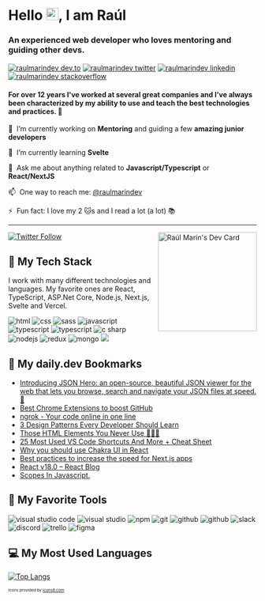 # Hello <img src="https://media.giphy.com/media/hvRJCLFzcasrR4ia7z/giphy.gif" width="25px">, I am Raúl

### An experienced web developer who loves mentoring and guiding other devs.

<a href="https://dev.to/raulmarindev" target="blank"><img align="center" src="https://img.icons8.com/windows/48/000000/dev.png" alt="raulmarindev dev.to" /></a>
<a href="https://twitter.com/raulmarindev" target="blank"><img align="center" src="https://img.icons8.com/color/48/000000/twitter-circled--v1.png" alt="raulmarindev twitter"  /></a>
<a href="https://linkedin.com/in/raulmarindev" target="blank"><img align="center" src="https://img.icons8.com/color/48/000000/linkedin-circled--v1.png" alt="raulmarindev linkedin" /></a>
<a href="https://stackoverflow.com/users/9123724" target="blank"><img align="center" src="https://img.icons8.com/color/48/000000/stackoverflow.png" alt="raulmarindev stackoverflow" /></a>

#### For over 12 years I've worked at several great companies and I've always been characterized by my ability to use and teach the best technologies and practices. 🚀

🔭 &nbsp;I’m currently working on **Mentoring** and guiding a few **amazing junior developers**

🌱 &nbsp;I’m currently learning **Svelte**

💬 &nbsp;Ask me about anything related to **Javascript/Typescript** or **React/NextJS**

📫 &nbsp;One way to reach me: [@raulmarindev](https://twitter.com/raulmarindev)

⚡ &nbsp;Fun fact: I love my 2 :cat:s and I read a lot (a lot) 📚

---

<a href="https://app.daily.dev/raulmarindev"><img align='right' src="https://api.daily.dev/devcards/bdcad6e80367482b9836659daa2114f1.png?r=9q8" width="200" alt="Raúl Marín's Dev Card"/></a>

<a href="https://twitter.com/raulmarindev"><img alt="Twitter Follow" src="https://img.shields.io/twitter/follow/raulmarindev?label=Twitter&style=for-the-badge&logo=twitter&color=1DA1F2"> </a>

## 🥞 My Tech Stack

I work with many different technologies and languages.
My favorite ones are React, TypeScript, ASP.Net Core, Node.js, Next.js, Svelte and Vercel.

<p>
<img src="https://img.icons8.com/color/48/000000/html-5.png" alt="html"/>
<img src="https://img.icons8.com/color/48/000000/css3.png" alt="css"/>
<img src="https://img.icons8.com/color/48/000000/sass.png" alt="sass"/>
<img src="https://img.icons8.com/color/48/000000/javascript.png" alt="javascript"/>
<img src="https://img.icons8.com/color/48/000000/typescript.png" alt="typescript"/>
<img src="https://img.icons8.com/color/48/000000/c-sharp-logo.png" alt="typescript"/>
<img src="https://img.icons8.com/color/48/000000/react-native.png" alt="c sharp"/>
<img src="https://img.icons8.com/color/48/000000/nodejs.png" alt="nodejs"/>
<img src="https://img.icons8.com/color/48/000000/redux.png" alt="redux"/>
<img src="https://img.icons8.com/color/48/000000/mongodb.png" alt="mongo"/>
<img src="https://img.icons8.com/color/48/000000/graphql.png" alg="graphql"/>
</p>

## 🔖 My daily.dev Bookmarks

<!-- daily.dev BOOKMARKS:START -->
- [Introducing JSON Hero: an open-source, beautiful JSON viewer for the web that lets you browse, search and navigate your JSON files at speed. 🚀](https://app.daily.dev/posts/j2mQwvq0D?utm_source=rss&utm_medium=bookmarks&utm_campaign=24f3bf992b6e46c188b91e9cf4b7cd01)
- [Best Chrome Extensions to boost GitHub](https://app.daily.dev/posts/Ze13S0k8x?utm_source=rss&utm_medium=bookmarks&utm_campaign=24f3bf992b6e46c188b91e9cf4b7cd01)
- [ngrok - Your code online in one line](https://app.daily.dev/posts/w7DDyGIcL?utm_source=rss&utm_medium=bookmarks&utm_campaign=24f3bf992b6e46c188b91e9cf4b7cd01)
- [3 Design Patterns Every Developer Should Learn](https://app.daily.dev/posts/Iq36FCdDZ?utm_source=rss&utm_medium=bookmarks&utm_campaign=24f3bf992b6e46c188b91e9cf4b7cd01)
- [Those HTML Elements You Never Use 🌚🕵🏿](https://app.daily.dev/posts/uQ1mWUmvI?utm_source=rss&utm_medium=bookmarks&utm_campaign=24f3bf992b6e46c188b91e9cf4b7cd01)
- [25 Most Used VS Code Shortcuts And More + Cheat Sheet](https://app.daily.dev/posts/bpuRFMHtb?utm_source=rss&utm_medium=bookmarks&utm_campaign=24f3bf992b6e46c188b91e9cf4b7cd01)
- [Why you should use Chakra UI in React](https://app.daily.dev/posts/aAOPbdnmL?utm_source=rss&utm_medium=bookmarks&utm_campaign=24f3bf992b6e46c188b91e9cf4b7cd01)
- [Best practices to increase the speed for Next.js apps](https://app.daily.dev/posts/tOZKn2_71?utm_source=rss&utm_medium=bookmarks&utm_campaign=24f3bf992b6e46c188b91e9cf4b7cd01)
- [React v18.0 – React Blog](https://app.daily.dev/posts/aawnY58HD?utm_source=rss&utm_medium=bookmarks&utm_campaign=24f3bf992b6e46c188b91e9cf4b7cd01)
- [Scopes In Javascript.](https://app.daily.dev/posts/8XD2eALtu?utm_source=rss&utm_medium=bookmarks&utm_campaign=24f3bf992b6e46c188b91e9cf4b7cd01)
<!-- daily.dev BOOKMARKS:END -->

## 🧰 My Favorite Tools

<p>
<img src="https://img.icons8.com/color/48/000000/visual-studio-code-2019.png" alt="visual studio code"/>
<img src="https://img.icons8.com/color/48/000000/visual-studio.png" alt="visual studio"/>
<img src="https://img.icons8.com/color/48/000000/npm.png" alt="npm"/>
<img src="https://img.icons8.com/color/48/000000/git.png" alt="git"/>
<img src="https://img.icons8.com/color/48/000000/github-2.png" alt="github"/>
<img src="https://img.icons8.com/color/48/000000/azure.png" alt="github"/>
<img src="https://img.icons8.com/color/48/000000/slack.png" alt="slack"/>
<img src="https://img.icons8.com/color/48/000000/discord.png" alt="discord"/>
<img src="https://img.icons8.com/color/48/000000/trello.png" alt="trello"/>
<img src="https://img.icons8.com/color/48/000000/figma.png" alt="figma"/>
</p>

## 💻 My Most Used Languages 
 
[![Top Langs](https://github-readme-stats.vercel.app/api/top-langs/?username=raulmarindev&layout=compact&theme=tokyonight)](https://github.com/anuraghazra/github-readme-stats)


<p style="font-size: 8px">Icons provided by <a href="https://icons8.com" target="_blank" rel="noopener noreferrer nofollow">icons8.com</a>
